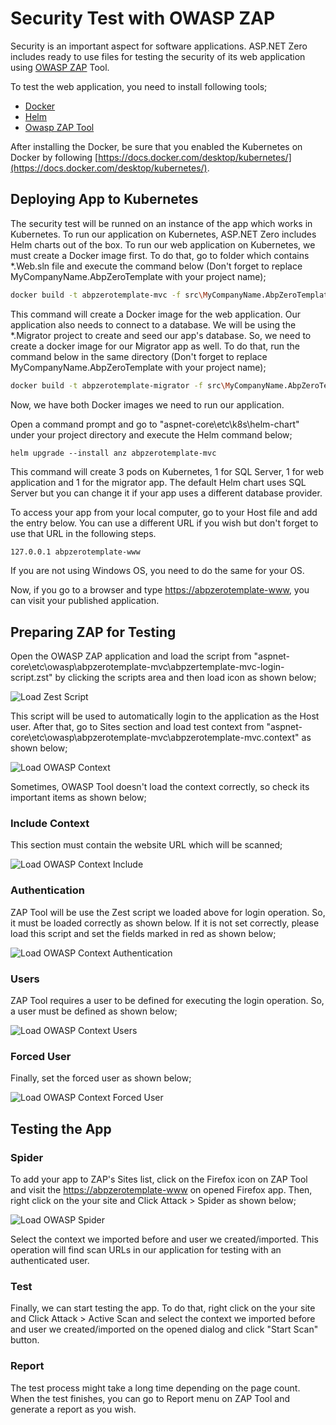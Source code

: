 # Security Test with OWASP ZAP

Security is an important aspect for software applications. ASP.NET Zero includes ready to use files for testing the security of its web application using [OWASP ZAP](https://www.zaproxy.org/) Tool.

To test the web application, you need to install following tools;

* [Docker](https://www.docker.com/)
* [Helm](https://helm.sh/)
* [Owasp ZAP Tool](https://www.zaproxy.org/)

After installing the Docker, be sure that you enabled the Kubernetes on Docker by following [https://docs.docker.com/desktop/kubernetes/](https://docs.docker.com/desktop/kubernetes/). 

## Deploying App to Kubernetes

The security test will be runned on an instance of the app which works in Kubernetes. To run our application on Kubernetes, ASP.NET Zero includes Helm charts out of the box. To run our web application on Kubernetes, we must create a Docker image first. To do that, go to folder which contains *.Web.sln file and execute the command below (Don't forget to replace MyCompanyName.AbpZeroTemplate with your project name);

```bash
docker build -t abpzerotemplate-mvc -f src\MyCompanyName.AbpZeroTemplate.Web.Mvc\Dockerfile .
```

This command will create a Docker image for the web application. Our application also needs to connect to a database. We will be using the *.Migrator project to create and seed our app's database. So, we need to create a docker image for our Migrator app as well. To do that, run the command below in the same directory (Don't forget to replace MyCompanyName.AbpZeroTemplate with your project name);

```bash
docker build -t abpzerotemplate-migrator -f src\MyCompanyName.AbpZeroTemplate.Migrator\Dockerfile .
```

Now, we have both Docker images we need to run our application.

Open a command prompt and go to "aspnet-core\etc\k8s\helm-chart" under your project directory and execute the Helm command below;

```
helm upgrade --install anz abpzerotemplate-mvc
```

This command will create 3 pods on Kubernetes, 1 for SQL Server, 1 for web application and 1 for the migrator app. The default Helm chart uses SQL Server but you can change it if your app uses a different database provider.

To access your app from your local computer, go to your Host file and add the entry below. You can use a different URL if you wish but don't forget to use that URL in the following steps.

```bash
127.0.0.1 abpzerotemplate-www
```

If you are not using Windows OS, you need to do the same for your OS.

Now, if you go to a browser and type [https://abpzerotemplate-www](https://abpzerotemplate-www), you can visit your published application.

## Preparing ZAP for Testing

Open the OWASP ZAP application and load the script from "aspnet-core\etc\owasp\abpzerotemplate-mvc\abpzertemplate-mvc-login-script.zst" by clicking the scripts area and then load icon as shown below;

<img src="images/owas-zap-load-script.png" alt="Load Zest Script" class="thumbnail" />

This script will be used to automatically login to the application as the Host user. After that, go to Sites section and load test context from "aspnet-core\etc\owasp\abpzerotemplate-mvc\abpzerotemplate-mvc.context" as shown below;

<img src="images/owas-zap-load-context.png" alt="Load OWASP Context" class="thumbnail" />

Sometimes, OWASP Tool doesn't load the context correctly, so check its important items as shown below;

### Include Context

This section must contain the website URL which will be scanned;

<img src="images/owas-zap-context-include.png" alt="Load OWASP Context Include" class="thumbnail" />

### Authentication

ZAP Tool will be use the Zest script we loaded above for login operation. So, it must be loaded correctly as shown below. If it is not set correctly, please load this script and set the fields marked in red as shown below;

<img src="images/owas-zap-context-authentication.png" alt="Load OWASP Context Authentication" class="thumbnail" />

### Users

ZAP Tool requires a user to be defined for executing the login operation. So, a user must be defined as shown below;

<img src="images/owas-zap-context-user.png" alt="Load OWASP Context Users" class="thumbnail" />

### Forced User

Finally, set the forced user as shown below;

<img src="images/owas-zap-context-forced-user.png" alt="Load OWASP Context Forced User" class="thumbnail" />



## Testing the App

### Spider

To add your app to ZAP's Sites list, click on the Firefox icon on ZAP Tool and visit the [https://abpzerotemplate-www](https://abpzerotemplate-www) on opened Firefox app. Then, right click on the your site and Click Attack > Spider as shown below;

<img src="images/owas-zap-attack-spider.png" alt="Load OWASP Spider" class="thumbnail" />

Select the context we imported before and user we created/imported. This operation will find scan URLs in our application for testing with an authenticated user.

### Test

Finally, we can start testing the app. To do that, right click on the your site and Click Attack > Active Scan and select the context we imported before and user we created/imported on the opened dialog and click "Start Scan" button.

### Report

The test process might take a long time depending on the page count. When the test finishes, you can go to Report menu on ZAP Tool and generate a report as you wish.

